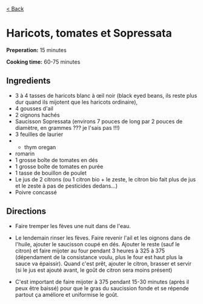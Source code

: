 [< Back](../README.md)

# Haricots, tomates et Sopressata

**Preperation:** 15 minutes

**Cooking time:** 60-75 minutes

## Ingredients
* 3 à 4 tasses de haricots blanc à œil noir (black eyed beans, ils reste plus dur quand ils mijotent que les haricots ordinaire), 
* 4 gousses d'ail
* 2 oignons hachés
* Saucisson Sopressata (environs 7 pouces de long par 2 pouces de diamètre, en grammes ??? je l'sais pas !!!)
* 3 feuilles de laurier
* * thym
oregan
* romarin
* 1 grosse boîte de tomates en dés
* 1 grosse boîte de tomates en purée
* 1 tasse de bouillon de poulet
* Le jus de 2 citrons (ou 1 citron bio + le zeste, le citron bio fait plus de jus et le zeste à pas de pesticides dedans...)
* Poivre concassé

## Directions

* Faire tremper les fèves une nuit dans de l'eau.

* Le lendemain rinser les fèves.  Faire revenir l'ail et les oignons dans de l'huile, ajouter le saucisson coupé en dés.  Ajouter le reste (sauf le citron) et faire mijoter au four pendant 3 heures à 325 à 375 (dépendament de la consistance voulu, plus le four est haut plus la sauce va épaissir).  Quand c'est prêt, ajouter le citron, brasser et servir (si le jus est ajouté avant, le goût de citron sera moins présent)

* C'est important de faire mijoter à 375 pendant 15-30 minutes (après il peux être baissé) pour que le gras du saucission fonde et se répende partout ça améliore et uniformise le goût.